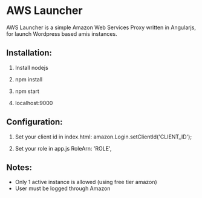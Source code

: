 # AWS Launcher

AWS Launcher is a simple Amazon Web Services Proxy written in Angularjs, for launch Wordpress based amis instances.

## Installation:

1) Install nodejs

2) npm install

3) npm start

4) localhost:9000


## Configuration:

1) Set your client id in index.html:
    amazon.Login.setClientId('CLIENT_ID');

2) Set your role in app.js
    RoleArn: 'ROLE',


## Notes:

- Only 1 active instance is allowed (using free tier amazon)
- User must be logged through Amazon